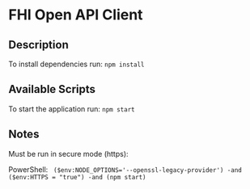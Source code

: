 # FHI Open API Client

## Description
To install dependencies run:
```npm install```

## Available Scripts
To start the application run:
```npm start``` 

## Notes
Must be run in secure mode (https):

PowerShell:
``` ($env:NODE_OPTIONS='--openssl-legacy-provider') -and ($env:HTTPS = "true") -and (npm start)```
